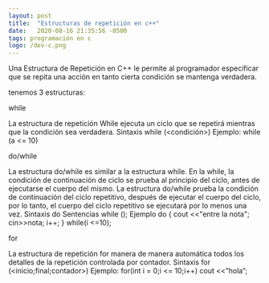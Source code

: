 ```yaml
---
layout: post
title:  "Estructuras de repetición en c++"
date:   2020-08-16 21:35:56 -0500
tags: programación en c
logo: /dev-c.png
---
```


Una Estructura de Repetición en C++ le permite al programador especificar que se repita una acción
en tanto cierta condición se mantenga verdadera.

tenemos 3 estructuras:

while

La estructura de repetición While ejecuta un ciclo que se repetirá mientras que la condición sea verdadera.
Sintaxis while (<condición>) Ejemplo: while (a <= 10)

do/while

La estructura do/while es similar a la estructura while. En la while, la condición de continuación de ciclo se prueba al principio del ciclo,
antes de ejecutarse el cuerpo del mismo. La estructura do/while prueba la condición de continuación del ciclo repetitivo, después de ejecutar el cuerpo del ciclo,
por lo tanto, el cuerpo del ciclo repetitivo se ejecutará por lo menos una vez.
Sintaxis do Sentencias while (<condicion>); Ejemplo do { cout <<"entre la nota"; cin>>nota; i++; } while(i <=10);

for

La estructura de repetición for manera de manera automática todos los detalles de la repetición controlada por contador.
Sintaxis for (<inicio;final;contador>) Ejemplo: for(int i = 0;i <= 10;i++) cout <<”hola”;
